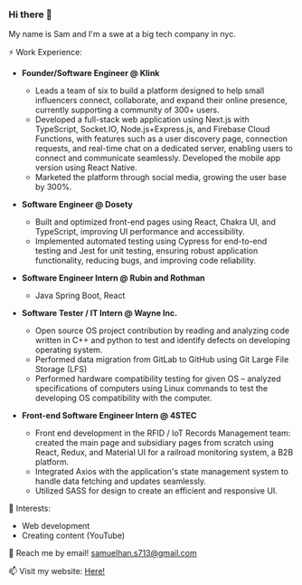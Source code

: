 ### Hi there 👋

My name is Sam and I'm a swe at a big tech company in nyc.

⚡️ Work Experience:
- **Founder/Software Engineer @ Klink**
  - Leads a team of six to build a platform designed to help small influencers connect, collaborate, and expand their online
presence, currently supporting a community of 300+ users.
  - Developed a full-stack web application using Next.js with TypeScript, Socket.IO, Node.js+Express.js, and Firebase Cloud Functions, with features such as a user discovery page, connection requests, and real-time chat on a dedicated server, enabling users to connect and communicate seamlessly. Developed the mobile app version using React Native.
  - Marketed the platform through social media, growing the user base by 300%.

- **Software Engineer @ Dosety**
  - Built and optimized front-end pages using React, Chakra UI, and TypeScript, improving UI performance and accessibility.
  - Implemented automated testing using Cypress for end-to-end testing and Jest for unit testing, ensuring robust application
functionality, reducing bugs, and improving code reliability.

- **Software Engineer Intern @ Rubin and Rothman**
  - Java Spring Boot, React
- **Software Tester / IT Intern @ Wayne Inc.**
  - Open source OS project contribution by reading and analyzing code written in C++ and python to test and identify defects on developing operating system.
  - Performed data migration from GitLab to GitHub using Git Large File Storage (LFS)
  - Performed hardware compatibility testing for given OS – analyzed specifications of computers using Linux commands to test the developing OS compatibility with the computer.

- **Front-end Software Engineer Intern @ 4STEC**
  - Front end development in the RFID / IoT Records Management team: created the main page and subsidiary pages from scratch using React, Redux, and Material UI for a railroad monitoring system, a B2B platform.
  - Integrated Axios with the application's state management system to handle data fetching and updates seamlessly.
  - Utilized SASS for design to create an efficient and responsive UI.

 🌱 Interests:
 - Web development
 - Creating content (YouTube)

💬 Reach me by email! samuelhan.s713@gmail.com

📫 Visit my website: [Here!](https://samuelhan-com-w78b.vercel.app/)
